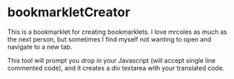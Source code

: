 # bookmarkletCreator
This is a bookmarklet for creating bookmarklets.
I love mrcoles as much as the next person, but sometimes I find myself not wanting to open and navigate to a new tab.

This tool will prompt you drop in your Javascript (will accept single line commented code), and it creates a div textarea with your translated code.
